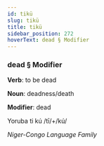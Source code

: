 ```yaml
---
id: tikü
slug: tikü
title: tikü
sidebar_position: 272
hoverText: dead § Modifier
---
```


### dead § Modifier

**Verb**: to be dead

**Noun**: deadness/death

**Modifier**: dead

Yoruba ti kú /tī/+/kú/

*Niger-Congo Language Family*